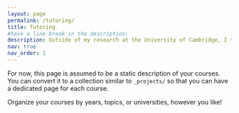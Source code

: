 ```yaml
---
layout: page
permalink: /tutoring/
title: Tutoring
#have a line break in the description: 
description: Outside of my research at the University of Cambridge, I tutor Mathematics & Physics. <br> <i> Currently available for booking! </i> 
nav: true
nav_order: 1
---
```


For now, this page is assumed to be a static description of your courses. You can convert it to a collection similar to `_projects/` so that you can have a dedicated page for each course.

Organize your courses by years, topics, or universities, however you like!
